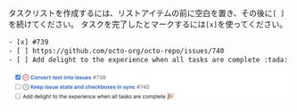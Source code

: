 タスクリストを作成するには、リストアイテムの前に空白を置き、その後に`[ ]`を続けてください。 タスクを完了したとマークするには`[x]`を使ってください。

```
- [x] #739
- [ ] https://github.com/octo-org/octo-repo/issues/740
- [ ] Add delight to the experience when all tasks are complete :tada:
```

![表示されたタスクリスト](/assets/images/help/writing/task-list-rendered-simple.png)
